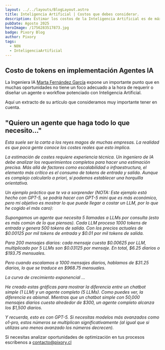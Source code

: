 ```yaml
---
layout: ../../layouts/BlogLayout.astro
title: Inteligencia Artificial | Costos que debes considerar.
description: Estimar los costos de la Inteligencia Artificial es de máxima importancia para proyectar en ROI en un proceso de optimización.
pubDate: Agosto 2025
heroImage: /1756283517873.jpg
badge: Pixory Blog
author: Pixory
tags:
  - N8N
  - InteligenciaArtificial
---
```


  
## Costo de tokens en implementación Agentes IA

La Ingeniera IA [Marta Fernández García](https://www.linkedin.com/in/martafernandezgarcia-ia/) expone un importante punto que en muchas oportunidades no tiene un foco adecuado a la hora de requerir o diseñar un agente o workflow potenciado con Inteligencia Artificial. 

Aquí un extracto de su artículo que consideramos muy importante tener en cuenta. 
## "Quiero un agente que haga todo lo que necesito..."  
  
*Esta suele ser la carta a los reyes magos de muchas empresas. La realidad es que poca gente conoce los costes reales que esto implica.*  
  
*La estimación de costes requiere experiencia técnica. Un ingeniero de IA debe analizar los requerimientos completos para hacer una estimación precisa. Más allá de factores como escalabilidad o infraestructura, el elemento más crítico es el consumo de tokens de entrada y salida. Aunque es complejo calcularlo a priori, sí podemos establecer una horquilla orientativa.*  
  
*Un ejemplo práctico que te va a sorprender (NOTA: Este ejemplo está hecho con GPT-5, se podría hacer con GPT-5 mini que es más económico, pero mi objetivo es mostrar lo que puede llegar a costar un LLM, por lo que he cogido el más caro):*  
  
*Supongamos un agente que necesita 5 llamadas a LLMs por consulta (esto es más común de lo que piensas). Cada LLM procesa 1000 tokens de entrada y genera 500 tokens de salida. Con los precios actuales de $0.00125 por mil tokens de entrada y $0.01 por mil tokens de salida.*  
  
*Para 200 mensajes diarios: cada mensaje cuesta $0.00625 por LLM, multiplicado por 5 LLMs son $0.03125 por mensaje. En total, $6.25 diarios o $193.75 mensuales.*  
  
*Pero cuando escalamos a 1000 mensajes diarios, hablamos de $31.25 diarios, lo que se traduce en $968.75 mensuales.*  


*La curva de crecimiento exponencial ...*  
  
*He creado estas gráficas para mostrar la diferencia entre un chatbot simple (1 LLM) y un agente completo (5 LLMs). Como puedes ver, la diferencia es abismal. Mientras que un chatbot simple con 50,000 mensajes diarios cuesta alrededor de $300, un agente completo alcanza los $1,500 diarios.*  
  
*Y recuerda, esto es con GPT-5. Si necesitas modelos más avanzados como o1-pro, estos números se multiplican significativamente (al igual que si utilizas uno menos avanzado los números decrecen).*  
  

Si necesitas analizar oportunidades de optimización en tus procesos escríbenos a contacto@pixory.cl
       
    
